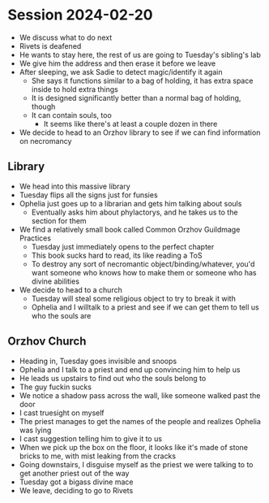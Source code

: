 # Session 2024-02-20

- We discuss what to do next
- Rivets is deafened
- He wants to stay here, the rest of us are going to Tuesday's sibling's lab
- We give him the address and then erase it before we leave
- After sleeping, we ask Sadie to detect magic/identify it again
  - She says it functions similar to a bag of holding, it has extra space inside to hold extra things
  - It is designed significantly better than a normal bag of holding, though
  - It can contain souls, too
    - It seems like there's at least a couple dozen in there
- We decide to head to an Orzhov library to see if we can find information on necromancy

## Library

- We head into this massive library
- Tuesday flips all the signs just for funsies
- Ophelia just goes up to a librarian and gets him talking about souls
  - Eventually asks him about phylactorys, and he takes us to the section for them
- We find a relatively small book called Common Orzhov Guildmage Practices
  - Tuesday just immediately opens to the perfect chapter
  - This book sucks hard to read, its like reading a ToS
  - To destroy any sort of necromantic object/binding/whatever, you'd want someone who knows how to make them or someone who has divine abilities
- We decide to head to a church
  - Tuesday will steal some religious object to try to break it with
  - Ophelia and I willtalk to a priest and see if we can get them to tell us who the souls are

## Orzhov Church

- Heading in, Tuesday goes invisible and snoops
- Ophelia and I talk to a priest and end up convincing him to help us
- He leads us upstairs to find out who the souls belong to
- The guy fuckin sucks
- We notice a shadow pass across the wall, like someone walked past the door
- I cast truesight on myself
- The priest manages to get the names of the people and realizes Ophelia was lying
- I cast suggestion telling him to give it to us
- When we pick up the box on the floor, it looks like it's made of stone bricks to me, with mist leaking from the cracks
- Going downstairs, I disguise myself as the priest we were talking to to get another priest out of the way
- Tuesday got a bigass divine mace
- We leave, deciding to go to Rivets
